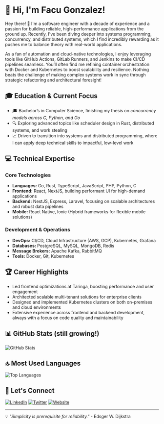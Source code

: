 # 👋 Hi, I'm Facu Gonzalez!

Hey there! 👋 I'm a software engineer with a decade of experience and a passion for building reliable, high-performance applications from the ground up. Recently, I've been diving deeper into systems programming, concurrency, and distributed systems, which I find incredibly rewarding as it pushes me to balance theory with real-world applications.

As a fan of automation and cloud-native technologies, I enjoy leveraging tools like GitHub Actions, GitLab Runners, and Jenkins to make CI/CD pipelines seamless. You’ll often find me refining container orchestration with Docker and Kubernetes to boost scalability and resilience. Nothing beats the challenge of making complex systems work in sync through strategic refactoring and architectural foresight!

## 🎓 Education & Current Focus

- 🎓 Bachelor’s in Computer Science, finishing my thesis on _concurrency models across C, Python, and Go_
- 🔍 Exploring advanced topics like scheduler design in Rust, distributed systems, and work stealing
- 📈 Driven to transition into systems and distributed programming, where I can apply deep technical skills to impactful, low-level work

## 💻 Technical Expertise

### Core Technologies

- **Languages:** Go, Rust, TypeScript, JavaScript, PHP, Python, C
- **Frontend:** React, NextJS, building performant UI for high-demand applications
- **Backend:** NestJS, Express, Laravel, focusing on scalable architectures and robust data pipelines
- **Mobile:** React Native, Ionic (Hybrid frameworks for flexible mobile solutions)

### Development & Operations

- **DevOps:** CI/CD, Cloud Infrastructure (AWS, GCP), Kubernetes, Grafana
- **Databases:** PostgreSQL, MySQL, MongoDB, Redis
- **Message Brokers:** Apache Kafka, RabbitMQ
- **Tools:** Docker, Git, Kubernetes

## 🏆 Career Highlights

- Led frontend optimizations at Taringa, boosting performance and user engagement
- Architected scalable multi-tenant solutions for enterprise clients
- Designed and implemented Kubernetes clusters on both on-premises and cloud environments
- Extensive experience across frontend and backend development, always with a focus on code quality and maintainability

## 📊 GitHub Stats (still growing!)

![GitHub Stats](<https://github-readme-stats.vercel.app/api?username=gonzalezfj&show_icons=true&theme=dracula&hide_border=true&include_all_commits=true&count_private=true&custom_title=My%20GitHub%20Journey%20(Just%20Getting%20Started)>)

## 🔝 Most Used Languages

![Top Languages](https://github-readme-stats.vercel.app/api/top-langs/?username=gonzalezfj&layout=compact&theme=dracula)

## 🤝 Let's Connect

[![LinkedIn](https://img.shields.io/badge/LinkedIn-0077B5?style=for-the-badge&logo=linkedin&logoColor=white)](https://www.linkedin.com/in/gonzalezfj)
[![Twitter](https://img.shields.io/badge/Twitter-1DA1F2?style=for-the-badge&logo=twitter&logoColor=white)](https://x.com/facujgg)
[![Website](https://img.shields.io/badge/Website-000000?style=for-the-badge&logo=About.me&logoColor=white)](https://gonzalezfj.com/)

---

💡 _"Simplicity is prerequisite for reliability."_ - Edsger W. Dijkstra
